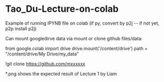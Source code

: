 # Tao_Du-Lecture-on-colab

Example of running  IPYNB file on colab  (if py, convert by p2j -- if not yet, p2p install p2j)

Can mount googledirve data via mount or clone github files/data:

from google.colab import drive
drive.mount('/content/drive')
path = "/content/drive/My Drive/my_data"

!git clone https://github.com/mxxxxxx

*.png shows the expected result of Lecture 1 by Liam
